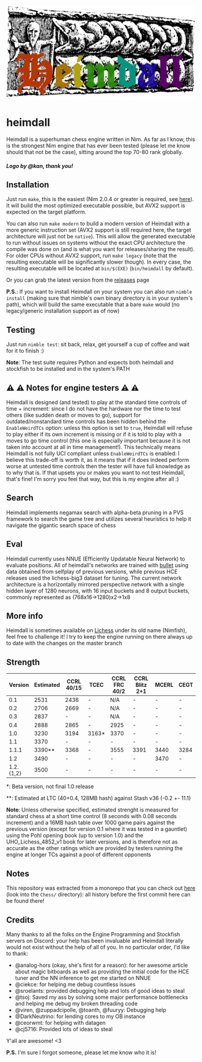 ![Heimdall](Heimdall_logo_v2.png "Heimdall")

# heimdall

Heimdall is a superhuman chess engine written in Nim. As far as I know, this is the strongest Nim engine that has ever been tested (please
let me know should that not be the case), sitting around the top 70-80 rank globally.


##### Logo by @kan, thank you!

## Installation


Just run `make`, this is the easiest (Nim 2.0.4 or greater is required, see [here](https://github.com/dom96/choosenim)). It will
build the most optimized executable possible, but AVX2 support is expected on the target platform.

You can also run `make modern` to build a modern version of Heimdall with a more generic instruction set (AVX2 support is still required here,
the target architecture will just not be `native`). This will allow the generated executable to run without issues on systems without the exact CPU
architecture the compile was done on (and is what you want for releases/sharing the result). For older CPUs without AVX2 support, run `make legacy`
(note that the resulting executable will be significantly slower though). In every case, the resulting executable will be located at `bin/$(EXE)`
(`bin/heimdall` by default).

Or you can grab the latest version from the [releases](https://git.nocturn9x.space/nocturn9x/heimdall/releases) page


**P.S.**: If you want to install Heimdall on your system you can also run `nimble install` (making sure that nimble's
own binary directory is in your system's path), which will build the same executable that a bare `make` would (no
legacy/generic installation support as of now)


## Testing

Just run `nimble test`: sit back, relax, get yourself a cup of coffee and wait for it to finish :)


**Note**: The test suite requires Python and expects both heimdall and stockfish to be installed and in the system's PATH


## ⚠️ ⚠️ Notes for engine testers ⚠️ ⚠️

Heimdall is designed (and tested) to play at the standard time controls of time + increment: since I do not have the hardware nor
the time to test others (like sudden death or moves to go), support for outdated/nonstandard time controls has been hidden behind
the `EnableWeirdTCs` option: unless this option is set to `true`, Heimdall will refuse to play either if its own increment is missing
or if it is told to play with a moves to go time control (this one is especially important because it is not taken into account at
all in time management!). This technically means Heimdall is not fully UCI compliant unless `EnableWeirdTCs` is enabled: I believe this
trade-off is worth it, as it means that if it does indeed perform worse at untested time controls then the tester will have full knowledge
as to why that is. If that upsets you or makes you want to not test Heimdall, that's fine! I'm sorry you feel that way, but this is my engine
after all :)


## Search

Heimdall implements negamax search with alpha-beta pruning in a PVS framework to search the game tree
and utilizes several heuristics to help it navigate the gigantic search space of chess

## Eval

Heimdall currently uses NNUE (Efficiently Updatable Neural Network) to evaluate positions. All of heimdall's networks
are trained with [bullet](https://github.com/jw1912/bullet) using data obtained from selfplay of previous versions,
while previous HCE releases used the lichess-big3 dataset for tuning. The current network architecture is a horizontally
mirrored perspective network with a single hidden layer of 1280 neurons, with 16 input buckets and 8 output buckets, commonly
represented as (768x16->1280)x2->1x8


## More info

Heimdall is sometimes available on [Lichess](https://lichess.org/@/Nimfish) under its old name (Nimfish), feel free to challenge it!
I try to keep the engine running on there always up to date with the changes on the master branch

## Strength

| Version   | Estimated   | CCRL 40/15  | TCEC  | CCRL FRC 40/2 | CCRL Blitz 2+1 | MCERL | CEGT |
| --------- | ----------- | ----------- | ----  | ------------- | -------------- | ----- | ---- |
| 0.1       | 2531        | 2436        | -     | N/A           | -              | -     | -    |
| 0.2       | 2706        | 2669        | -     | N/A           | -              | -     | -    |
| 0.3       | 2837        | -           | -     | N/A           | -              | -     | -    |
| 0.4       | 2888        | 2865        | -     | 2925          | -              | -     | -    |
| 1.0       | 3230        | 3194        | 3163* | 3370          | -              | -     | -    |
| 1.1       | 3370        | -           | -     | -             | -              | -     | -    |
| 1.1.1     | 3390**      | 3368        | -     | 3555          | 3391           | 3440  | 3284 |
| 1.2       | 3490        | -           | -     | -             | -              | 3470  | -    |
| 1.2.{1,2} | 3500        | -           | -     | -             | -              | -     | -    |


*: Beta version, not final 1.0 release

**: Estimated at LTC (40+0.4, 128MB hash) against Stash v36 (-0.2 +- 11.1)

__Note__: Unless otherwise specified, estimated strenght is measured for standard chess at a short time control (8 seconds with 0.08 seconds increment)
and a 16MB hash table over 1000 game pairs against the previous version (except for version 0.1 where it was tested in a gauntlet) using the Pohl opening
book (up to version 1.0) and the UHO_Lichess_4852_v1 book for later versions, and is therefore not as accurate as the other ratings which are provided by
testers running the engine at longer TCs against a pool of different opponents

## Notes

This repository was extracted from a monorepo that you can check out [here](https://git.nocturn9x.space/nocturn9x/CPG) (look into the `Chess/`
directory): all history before the first commit here can be found there!


## Credits

Many thanks to all the folks on the Engine Programming and Stockfish servers on Discord: your help has been invaluable and Heimdall literally
would not exist without the help of all of you. In no particular order, I'd like to thank:
- @analog-hors (okay, she's first for a reason): for her awesome article about magic bitboards as well as providing the initial code for the
    HCE tuner and the NN inference to get me started on NNUE
- @ciekce: for helping me debug countless issues
- @sroelants: provided debugging help and lots of good ideas to steal
- @tsoj: Saved my ass by solving some major performance bottlenecks and helping me debug my broken threading code
- @viren, @zuppadcipolle, @toanth, @fuuryy: Debugging help
- @DarkNeutrino: for lending cores to my OB instance
- @ceorwmt: for helping with datagen
- @cj5716: Provided lots of ideas to steal

Y'all are awesome! <3


**P.S.** I'm sure I forgot someone, please let me know who it is!
